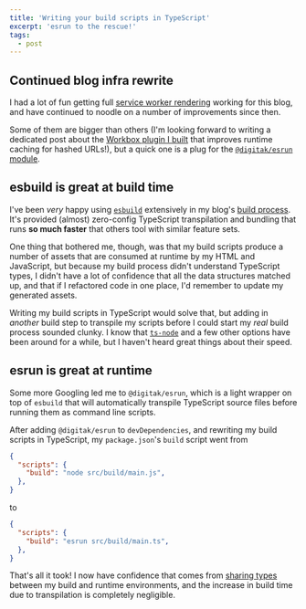```yaml
---
title: 'Writing your build scripts in TypeScript'
excerpt: 'esrun to the rescue!'
tags:
  - post
---
```


## Continued blog infra rewrite

I had a lot of fun getting full [service worker rendering](https://jeffy.info/2021/07/17/sw-rendering.html) working for this blog, and have continued to noodle on a number of improvements since then.

Some of them are bigger than others (I'm looking forward to writing a dedicated post about the [Workbox plugin I built](https://github.com/jeffposnick/jeffy-info/blob/cf-worker/src/service-worker/shared/revisionedAssetsPlugin.ts) that improves runtime caching for hashed URLs!), but a quick one is a plug for the [`@digitak/esrun` module](https://github.com/digital-loukoum/esrun).

## esbuild is great at build time

I've been _very_ happy using [`esbuild`](https://esbuild.github.io/) extensively in my blog's [build process](https://github.com/jeffposnick/jeffy-info/tree/cf-worker/src/build). It's provided (almost) zero-config TypeScript transpilation and bundling that runs **so much faster** that others tool with similar feature sets.

One thing that bothered me, though, was that my build scripts produce a number of assets that are consumed at runtime by my HTML and JavaScript, but because my build process didn't understand TypeScript types, I didn't have a lot of confidence that all the data structures matched up, and that if I refactored code in one place, I'd remember to update my generated assets.

Writing my build scripts in TypeScript would solve that, but adding in _another_ build step to transpile my scripts before I could start my _real_ build process sounded clunky. I know that [`ts-node`](https://github.com/TypeStrong/ts-node) and a few other options have been around for a while, but I haven't heard great things about their speed.

## esrun is great at runtime

Some more Googling led me to `@digitak/esrun`, which is a light wrapper on top of `esbuild` that will automatically transpile TypeScript source files before running them as command line scripts.

After adding `@digitak/esrun` to `devDependencies`, and rewriting my build scripts in TypeScript, my `package.json`'s `build` script went from

```json
{
  "scripts": {
    "build": "node src/build/main.js",
  },
}
```

to

```json
{
  "scripts": {
    "build": "esrun src/build/main.ts",
  },
}
```

That's all it took! I now have confidence that comes from [sharing types](https://github.com/jeffposnick/jeffy-info/blob/cf-worker/src/shared/types.ts) between my build and runtime environments, and the increase in build time due to transpilation is completely negligible.
